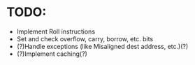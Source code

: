 # TODO:

 - Implement Roll instructions
 - Set and check overflow, carry, borrow, etc. bits
 - (?)Handle exceptions (like Misaligned dest address, etc.)(?)
 - (?)Implement caching(?)
